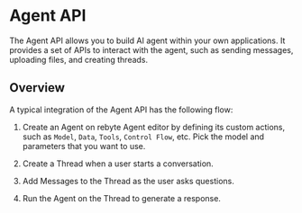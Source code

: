 # Agent API

The Agent API allows you to build AI agent within your own applications. It provides a set of APIs to interact with the agent, such as sending messages, uploading files, and creating threads.

## Overview

A typical integration of the Agent API has the following flow:

1. Create an Agent on rebyte Agent editor by defining its custom actions, such as `Model`, `Data`, `Tools`, `Control Flow`, etc. Pick the model and parameters that you want to use.

2. Create a Thread when a user starts a conversation.

3. Add Messages to the Thread as the user asks questions.

4. Run the Agent on the Thread to generate a response.
